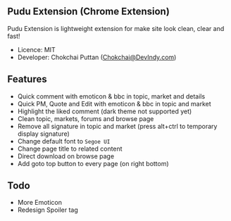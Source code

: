 Pudu Extension (Chrome Extension)
---------------------------------
Pudu Extension is lightweight extension for make site look clean, clear and fast!

- Licence: MIT
- Developer: Chokchai Puttan (<Chokchai@DevIndy.com>)

Features
--------

- Quick comment with emoticon & bbc in topic, market and details
- Quick PM, Quote and Edit with emoticon & bbc in topic and market
- Highlight the liked comment (dark theme not supported yet)
- Clean topic, markets, forums and browse page
- Remove all signature in topic and market (press alt+ctrl to temporary display signature)
- Change default font to `Segoe UI`
- Change page title to related content
- Direct download on browse page
- Add goto top button to every page (on right bottom)

Todo
----

- More Emoticon
- Redesign Spoiler tag
